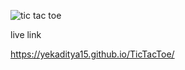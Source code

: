 ![tic tac toe](https://github.com/yekaditya15/TicTacToe/assets/141273781/2bb798ec-43dc-44b2-aa2b-4e9177c89e8b)

live link

https://yekaditya15.github.io/TicTacToe/
